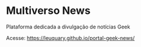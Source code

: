 # Multiverso News

Plataforma dedicada a divulgação de notícias Geek

Acesse: https://leuquary.github.io/portal-geek-news/
